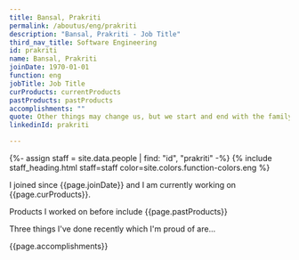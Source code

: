 ```yaml
---
title: Bansal, Prakriti
permalink: /aboutus/eng/prakriti
description: "Bansal, Prakriti - Job Title"
third_nav_title: Software Engineering
id: prakriti
name: Bansal, Prakriti
joinDate: 1970-01-01
function: eng
jobTitle: Job Title
curProducts: currentProducts
pastProducts: pastProducts
accomplishments: ""
quote: Other things may change us, but we start and end with the family.
linkedinId: prakriti

---
```


{%- assign staff = site.data.people | find: "id", "prakriti" -%}
{% include staff_heading.html staff=staff color=site.colors.function-colors.eng %}

<p>I joined since {{page.joinDate}} and I am currently working on {{page.curProducts}}.</p>

<p>Products I worked on before include {{page.pastProducts}}</p>

<p>Three things I've done recently which I'm proud of are...</p>
{{page.accomplishments}}
